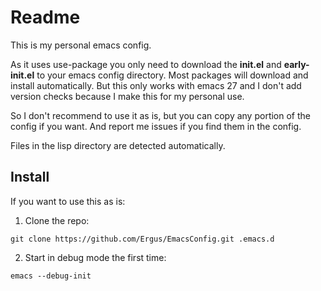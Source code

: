 Readme
======

This is my personal emacs config.

As it uses use-package you only need to download the **init.el** and
**early-init.el** to your emacs config directory. Most packages will
download and install automatically. But this only works with emacs 27
and I don't add version checks because I make this for my personal
use.

So I don't recommend to use it as is, but you can copy any portion of
the config if you want. And report me issues if you find them in the config.

Files in the lisp directory are detected automatically.

Install
-------

If you want to use this as is:

1. Clone the repo: 

```shell
git clone https://github.com/Ergus/EmacsConfig.git .emacs.d
```

2. Start in debug mode the first time:

```shell
emacs --debug-init
```
